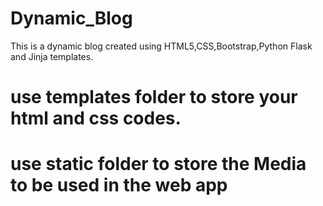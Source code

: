 # Dynamic_Blog
 This is a dynamic blog created using HTML5,CSS,Bootstrap,Python Flask and Jinja templates.
# use templates folder to store your html and css codes.
# use static folder to store the Media to be used in the web app
